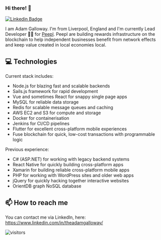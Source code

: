 ### Hi there! 👋
[![Linkedin Badge](https://img.shields.io/badge/-TheAdamGalloway-blue?style=flat-square&logo=Linkedin&logoColor=white&link=https://www.linkedin.com/in/theadamgalloway/)](https://www.linkedin.com/in/theadamgalloway/)

I am Adam Galloway. I'm from Liverpool, England and I'm currently Lead Developer 👨‍💻 for [Peepl](https://www.itsaboutpeepl.com/). Peepl are building rewards infrastructure on the blockchain to help independent businesses benefit from network effects and keep value created in local economies local. 

## 💻 Technologies
Current stack includes:
- Node.js for blazing fast and scalable backends
- Sails.js framework for rapid development
- Vue and sometimes React for snappy single page apps
- MySQL for reliable data storage
- Redis for scalable message queues and caching
- AWS EC2 and S3 for compute and storage
- Docker for containerisation
- Jenkins for CI/CD pipelines
- Flutter for excellent cross-platform mobile experiences
- Fuse blockchain for quick, low-cost transactions with programmable logic

Previous experience:
- C# (ASP.NET) for working with legacy backend systems
- React Native for quickly building cross-platform apps
- Xamarin for building reliable cross-platform mobile apps
- PHP for working with WordPress sites and older web apps
- jQuery for quickly hacking together interactive websites
- OrientDB graph NoSQL database

## 📫 How to reach me
You can contact me via LinkedIn, here: https://www.linkedin.com/in/theadamgalloway/

![visitors](https://visitor-badge.glitch.me/badge?page_id=theadamgalloway.theadamgalloway)
